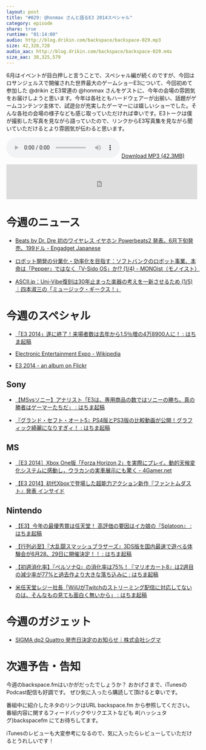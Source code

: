 ```yaml
---
layout: post
title: "#029: @honmax さんと語るE3 2014スペシャル"
category: episode
share: true
runtime: "01:14:00"
audio: http://blog.drikin.com/backspace/backspace-029.mp3
size: 42,328,728
audio_aac: http://blog.drikin.com/backspace/backspace-029.m4a
size_aac: 38,325,579
---
```


6月はイベントが目白押しと言うことで、スペシャル編が続くのですが、今回はロサンジェルスで開催された世界最大のゲームショーE3について、今回初めて参加した @drikin とE3常連の @honmax さんをゲストに、今年の会場の雰囲気をお届けしようと思います。今年は各社ともハードウェアーが出揃い、話題がゲームコンテンツ主体で、試遊台が充実したゲーマーには嬉しいショーでした。そんな各社の会場の様子なども感じ取っていただければ幸いです。E3トークは僕が撮影した写真を見ながら語っていたので、リンクからE3写真集を見ながら聞いていただけるとより雰囲気が伝わると思います。

<audio src="http://blog.drikin.com/backspace/backspace-029.mp3" controls preload></audio>
[Download MP3 (42.3MB)](http://blog.drikin.com/backspace/backspace-029.mp3)

<iframe src="http://backspace.fm/subscribes.html" width="100%" height="92" scrolling="no" frameborder="0"></iframe>


# 今週のニュース

- [Beats by Dr. Dre 初のワイヤレス イヤホン Powerbeats2 発表。6月下旬発売、199ドル - Engadget Japanese](http://japanese.engadget.com/2014/06/13/beats-by-dr-dre-powerbeats2-6-199/)

- [ロボット開発の分業化・効率化を目指す：ソフトバンクのロボット事業、本命は「Pepper」ではなく「V-Sido OS」か!? (1/4) - MONOist（モノイスト）](http://monoist.atmarkit.co.jp/mn/articles/1406/12/news042.html)

- [ASCII.jp：Uni-Vibe復刻は30年止まった楽器の考えを一新させるため (1/5)｜四本淑三の「ミュージック・ギークス！」](http://ascii.jp/elem/000/000/901/901959/)

# 今週のスペシャル

- [「E3 2014」遂に終了！来場者数は去年から1.5％増の4万8900人に！ : はちま起稿](http://blog.esuteru.com/archives/7725055.html)

- [Electronic Entertainment Expo - Wikipedia](http://ja.wikipedia.org/wiki/Electronic_Entertainment_Expo)

- [E3 2014 - an album on Flickr](https://www.flickr.com/photos/drikin/sets/72157644833041727/)

## Sony

- [【MSvsソニー】アナリスト「E3は、専用商品の数ではソニーの勝ち。真の勝者はゲーマーたちだ」 : はちま起稿](http://blog.esuteru.com/archives/7723515.html)

- [『グランド・セフト・オート5』PS4版とPS3版の比較動画が公開！グラフィック綺麗になりすぎィ！ : はちま起稿](http://blog.esuteru.com/archives/7724568.html)

## MS

- [［E3 2014］Xbox One版「Forza Horizon 2」を実際にプレイ。動的天候変化システムに感動し，ウラカンの実車展示にも驚く - 4Gamer.net](http://www.4gamer.net/games/259/G025967/20140612123/)

- [【E3 2014】初代Xboxで登場した超能力アクション新作『ファントムダスト』発表  インサイド](http://www.inside-games.jp/article/2014/06/10/77426.html)

## Nintendo

- [【E3】今年の最優秀賞は任天堂！ 高評価の要因はイカ娘の『Splatoon』 : はちま起稿](http://blog.esuteru.com/archives/7725632.html)

- [【行列必至】『大乱闘スマッシュブラザーズ』3DS版を国内最速で遊べる体験会が6月28、29日に開催決定！！ : はちま起稿](http://blog.esuteru.com/archives/7724771.html)

- [【初週消化率】『ペルソナQ』の消化率は75%！『マリオカート8』は2週目の減少率が77%と過去作より大きな落ち込みに : はちま起稿](http://blog.esuteru.com/archives/7724830.html)

- [米任天堂レジー社長「WiiUがTwitchのストリーミング配信に対応してないのは、そんなもの見ても面白く無いから」 : はちま起稿](http://blog.esuteru.com/archives/7724442.html)


# 今週のガジェット

- [SIGMA dp2 Quattro 発売日決定のお知らせ｜株式会社シグマ](http://www.sigma-photo.co.jp/new/new_topic.php?id=665)

# 次週予告・告知

今週のbackspace.fmはいかがだったでしょうか？
おかげさまで、iTunesのPodcast配信も好調です。
ぜひ気に入ったら購読して頂けると幸いです。

番組中に紹介したネタのリンクはURL backspace.fm から参照してください。
番組内容に関するフィードバックやリクエストなども #(ハッシュタグ)backspacefm にてお待ちしてます。

iTunesのレビューも大変参考になるので、気に入ったらレビューしていただけるとうれしいです！



